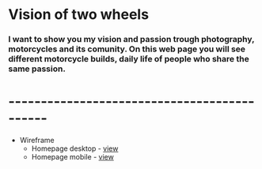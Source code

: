 # Vision of two wheels

 ### I want to show you my vision and passion trough photography, motorcycles and its comunity. On this web page you will see different motorcycle builds, daily life of people who share the same passion.

 # --------------------------------------------
 
 * Wireframe
    * Homepage desktop - [view](wireframe/desktop/homepage.png)
    * Homepage mobile - [view](wireframe/mobile/homepage.png)







